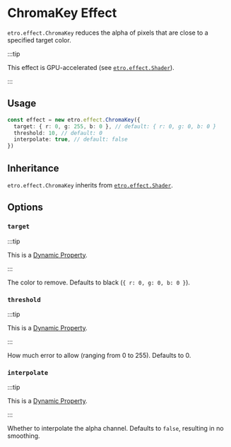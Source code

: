 # ChromaKey Effect

`etro.effect.ChromaKey` reduces the alpha of pixels that are close to a specified target color.

:::tip

This effect is GPU-accelerated (see [`etro.effect.Shader`](shader)).

:::

## Usage

```ts
const effect = new etro.effect.ChromaKey({
  target: { r: 0, g: 255, b: 0 }, // default: { r: 0, g: 0, b: 0 }
  threshold: 10, // default: 0
  interpolate: true, // default: false
})
```

## Inheritance

`etro.effect.ChromaKey` inherits from [`etro.effect.Shader`](shader).

## Options

### `target`

:::tip

This is a [Dynamic Property](/docs/dynamic-properties).

:::

The color to remove. Defaults to black (`{ r: 0, g: 0, b: 0 }`).

### `threshold`

:::tip

This is a [Dynamic Property](/docs/dynamic-properties).

:::

How much error to allow (ranging from 0 to 255). Defaults to 0.

### `interpolate`

:::tip

This is a [Dynamic Property](/docs/dynamic-properties).

:::

Whether to interpolate the alpha channel. Defaults to `false`, resulting in no smoothing.
